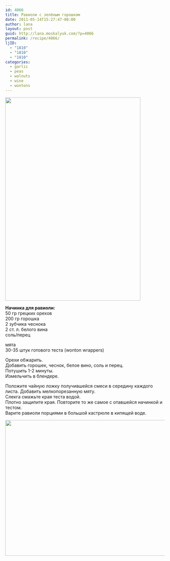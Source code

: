 ```yaml
---
id: 4066
title: Равиоли с зелёным горошком
date: 2011-05-14T15:27:47-08:00
author: lana
layout: post
guid: http://lana.moskalyuk.com/?p=4066
permalink: /recipe/4066/
ljID:
  - "1810"
  - "1810"
  - "1810"
categories:
  - garlic
  - peas
  - walnuts
  - wine
  - wontons
---
```

<img loading="lazy" class="alignnone" title="ravioli" src="http://farm3.static.flickr.com/2653/5714479715_972fd3f59a_z.jpg" alt="" width="427" height="640" />

**Начинка для равиоли:**  
50 гр грецких орехов  
200 гр горошка  
2 зубчика чеснока  
2 ст. л. белого вина  
соль/перец

мята  
30-35 штук готового теста (wonton wrappers)

Орехи обжарить.  
Добавить горошек, чеснок, белое вино, соль и перец.  
Потушить 1-2 минуты.  
Измельчить в блендере.

Положите чайную ложку получившейся смеси в середину каждого листа. Добавить мелкопорезанную мяту.  
Слекга смажьте края теста водой.  
Плотно защипите края. Повторите то же самое с отавшейся начинкой и тестом.  
Варите равиоли порциями в большой кастрюле в кипящей воде.

<img loading="lazy" class="alignnone" title="ravioli" src="http://farm4.static.flickr.com/3622/5714498719_b775d732c5_z.jpg" alt="" width="640" height="427" />